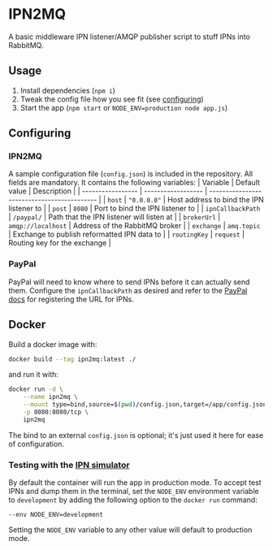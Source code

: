 # IPN2MQ
A basic middleware IPN listener/AMQP publisher script to stuff IPNs into RabbitMQ.

## Usage
1. Install dependencies (`npm i`)
2. Tweak the config file how you see fit (see [configuring](#configuring))
3. Start the app (`npm start` or `NODE_ENV=production node app.js`)

## Configuring
### IPN2MQ
A sample configuration file (`config.json`) is included in the repository. All fields are mandatory. It contains the following variables:
| Variable          | Default value      | Description                                 |
| ----------------- | ------------------ | ------------------------------------------- |
| `host`            | `"0.0.0.0"`        | Host address to bind the IPN listener to    |
| `post`            | `8080`             | Port to bind the IPN listener to            |
| `ipnCallbackPath` | `/paypal/`         | Path that the IPN listener will listen at   |
| `brokerUrl`       | `amqp://localhost` | Address of the RabbitMQ broker              |
| `exchange`        | `amq.topic`        | Exchange to publish reformatted IPN data to |
| `routingKey`      | `request`          | Routing key for the exchange                |

### PayPal
PayPal will need to know where to send IPNs before it can actually send them. Configure the `ipnCallbackPath` as desired and refer to the [PayPal docs](https://developer.paypal.com/docs/api-basics/notifications/ipn/IPNSetup/) for registering the URL for IPNs.

## Docker
Build a docker image with:
```sh
docker build --tag ipn2mq:latest ./
```
and run it with:
```sh
docker run -d \
    --name ipn2mq \
    --mount type=bind,source=$(pwd)/config.json,target=/app/config.json \
    -p 8080:8080/tcp \
    ipn2mq
```
The bind to an external `config.json` is optional; it's just used it here for ease of configuration.

### Testing with the [IPN simulator](https://developer.paypal.com/developer/ipnSimulator/)
By default the container will run the app in production mode. To accept test IPNs and dump them in the terminal, set the `NODE_ENV` environment variable to `development` by adding the following option to the `docker run` command:
```
--env NODE_ENV=development
```
Setting the `NODE_ENV` variable to any other value will default to production mode.